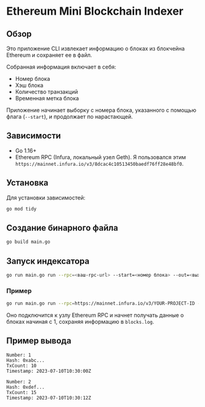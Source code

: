 
# Ethereum Mini Blockchain Indexer

## Обзор

Это приложение CLI извлекает информацию о блоках из блокчейна Ethereum и сохраняет ее в файл.

Собранная информация включает в себя:
- Номер блока
- Хэш блока
- Количество транзакций
- Временная метка блока

Приложение начинает выборку с номера блока, указанного с помощью флага (`--start`), и продолжает по нарастающей.


## Зависимости

- Go 1.16+
- Ethereum RPC (Infura, локальный узел Geth). Я пользовался этим `https://mainnet.infura.io/v3/8dcac4c10513450baedf76ff28e48bf0`.

## Установка

Для установки зависимостей:

```bash
go mod tidy
```

## Создание бинарного файла

```bash
go build main.go
```

## Запуск индексатора

```bash
go run main.go run --rpc=<ваш-rpc-url> --start=<номер блока> --out=<выходной файл>
```

### Пример

```bash
go run main.go run --rpc=https://mainnet.infura.io/v3/YOUR-PROJECT-ID --start=1 --out=blocks.log
```

Оно подключится к узлу Ethereum RPC и начнет получать данные о блоках начиная с 1, сохраняя информацию в `blocks.log`.

## Пример вывода

```
Number: 1
Hash: 0xabc...
TxCount: 10
Timestamp: 2023-07-10T10:30:00Z

Number: 2
Hash: 0xdef...
TxCount: 15
Timestamp: 2023-07-10T10:30:12Z
```
